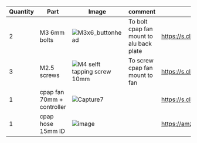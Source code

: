

| Quantity | Part                         | Image             | comment  | Links  |
| ------ | ----                           | -------              | -----  | -----	|
| 2      | M3 6mm bolts     | ![M3x6_buttonhead](https://user-images.githubusercontent.com/37383368/147801110-b59dbdc4-3660-47f2-bd18-aaa4f31d7406.png)  | To bolt cpap fan mount to alu back plate   | https://s.click.aliexpress.com/e/_9RWMof |
| 3      | M2.5 screws     | ![M4 selft tapping screw 10mm](https://user-images.githubusercontent.com/37383368/158305048-ae9e94ba-ad1d-4e14-9ed1-5a3f80af10ef.PNG)  | To screw cpap fan mount to fan   | https://s.click.aliexpress.com/e/_A7Qlmx |
| 1      | cpap fan 70mm + controller     | ![Capture7](https://user-images.githubusercontent.com/37383368/158305443-aa1948f9-4704-405b-8f00-72042b4559ed.PNG)  |  | https://s.click.aliexpress.com/e/_Ae6PLH | |
| 1      | cpap hose 15mm ID     | ![image](https://user-images.githubusercontent.com/37383368/158306209-3cd6fc60-0976-4fe3-b0c6-a309748ba9ab.png)  |  | https://amzn.to/3t95wVW | |

